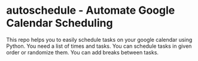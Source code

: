 # autoschedule - Automate Google Calendar Scheduling
This repo helps you to easily schedule tasks on your google calendar using Python.
You need a list of times and tasks.
You can schedule tasks in given order or randomize them.
You can add breaks between tasks.
